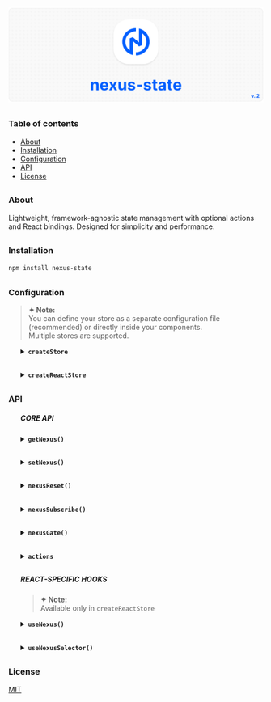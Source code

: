 ![nexus-state logo](https://github.com/voodoofugu/nexus-state/raw/main/src/assets/01-banner-logo.png)

<h2></h2>

### Table of contents

- [About](#about)
- [Installation](#installation)
- [Configuration](#configuration)
- [API](#api)
- [License](#license)

<h2></h2>

### About

Lightweight, framework-agnostic state management with optional actions and React bindings.
Designed for simplicity and performance.

<h2></h2>

### Installation

```bash
npm install nexus-state
```

<h2></h2>

### Configuration

> **✦ Note:**<br />
> You can define your store as a separate configuration file (recommended) or directly inside your components.<br />
> Multiple stores are supported.

<ul>

<details><summary><b><code>createStore</code></b></summary><br /><ul>
<b>Description:</b> <em><br />
Creates a new framework-agnostic store instance.<br />
</em><br />
<b>Example:</b>

```js
import { createStore } from "nexus-state";

const { state, actions } = createStore({
  state: {
    count: 0,
    user: "Anonymous",
  },

  actions: (set) => ({
    increment: () => set((prev) => ({ count: prev.count + 1 })),
    setUser: (name) => set({ user: name }),
  }),
});

export { state, actions };
```

</ul></details>

<h2></h2>

<details><summary><b><code>createReactStore</code></b></summary><br /><ul>
<b>Description:</b> <em><br />
Extends <code>createStore</code> with React-specific hooks for subscribing to state in components.<br />
</em><br />
<b>Example:</b>

```js
import { createReactStore } from "nexus-state";

const { state, actions } = createReactStore({
  state: {
    count: 0,
    user: "Anonymous",
  },

  actions: (set) => ({
    increment: () => set((prev) => ({ count: prev.count + 1 })),
    setUser: (name) => set({ user: name }),
  }),
});

export { state, actions };
```

</ul></details>

</ul>

<h2></h2>

### API

<ul>

##### CORE API

<details><summary><b><code>getNexus()</code></b></summary><br /><ul>
<b>Description:</b> <em><br />
This method returns the current state object.<br />
</em><br />
<b>Example:</b>

```tsx
const currentState = state.getNexus();
console.log(currentState);
```

</ul></details>

<h2></h2>

<details><summary><b><code>setNexus()</code></b></summary><br /><ul>
<b>Description:</b> <em><br />
This method updates the state object. You can pass a partial object or a function with access to the previous state.<br />
</em><br />
<b>Example:</b>

```tsx
// Direct update:
state.setNexus({ count: 5 });

// Functional update:
state.setNexus((prev) => ({
  count: prev.count + 1,
}));
```

</ul></details>

<h2></h2>

<details><summary><b><code>nexusReset()</code></b></summary><br /><ul>
<b>Description:</b> <em><br />
This method resets the state back to its initial values.<br />
</em><br />
<b>Example:</b>

```tsx
state.nexusReset();
```

</ul></details>

<h2></h2>

<details><summary><b><code>nexusSubscribe()</code></b></summary><br /><ul>
<b>Description:</b> <em><br />
This method subscribes to changes of specific keys or the entire state.<br />
</em><br />
<b>Example:</b>

```tsx
sconst unsubscribe = state.nexusSubscribe(["count"], () => {
  console.log("count changed:", state.getNexus().count);
});

// Later:
unsubscribe();
```

</ul></details>

<h2></h2>

<details><summary><b><code>nexusGate()</code></b></summary><br /><ul>
<b>Description:</b> <em><br />
Registers middleware to intercept state updates. You can modify or cancel the update.<br />
Useful for adding logging, debugging, or integrating with developer tools.<br />
</em><br />
<b>Example:</b><br />

```tsx
state.nexusGate((prev, next) => {
  console.log("State changing from", prev, "to", next);

  // Optionally, return a modified next state:
  // return { ...next, forced: true };
});
```

<details><summary><b>Redux DevTools Integration</b></summary><br />

```tsx
// Setup Redux DevTools connection
const devtools = window.__REDUX_DEVTOOLS_EXTENSION__?.connect({
  name: "MyStore",
});

devtools?.init(state.getNexus());

// Register middleware to send state updates to DevTools
state.nexusGate((_, next) => {
  devtools?.send?.({ type: "UPDATE" }, next);
});
```

```tsx
// TS for Redux DevTools
interface ReduxDevToolsConnection {
  send: (action: unknown, state: unknown) => void;
  init: (state: unknown) => void;
}

interface ReduxDevToolsExtension {
  connect(options: { name: string }): ReduxDevToolsConnection;
}

declare global {
  interface Window {
    __REDUX_DEVTOOLS_EXTENSION__?: ReduxDevToolsExtension;
  }
}
```

</details>

> **✦ Note:**<br />
> Use nexusGate for middleware logic. Unlike React hooks, it runs before UI updates and doesn't trigger re-renders.

</ul></details>

<h2></h2>

<details><summary><b><code>actions</code></b></summary><br /><ul>
<b>Description:</b> <em><br />
Optional actions object defined during store creation, simplifying state updates.<br />
</em><br />
<b>Example:</b>

```tsx
actions.increment();
actions.setUser("Admin");
```

  </ul></details>

  <h2></h2>

##### REACT-SPECIFIC HOOKS

> **✦ Note:**<br />
> Available only in `createReactStore`

<details><summary><b><code>useNexus()</code></b></summary><br /><ul>
<b>Description:</b> <em><br />
A React hook for subscribing to the store. Automatically triggers re-renders when subscribed state changes.<br />
<br />
<ul>
  <li><b>Without arguments:</b> returns the entire state object.</li>
  <li><b>With key argument:</b> subscribes to a specific key.</li>
</ul>
</em><br />
<b>Example:</b>

```tsx
const fullState = state.useNexus();
const count = state.useNexus("count");
```

</ul></details>

<h2></h2>

<details><summary><b><code>useNexusSelector()</code></b></summary><br /><ul>
<b>Description:</b> <em><br />
A React hook for creating derived values from the state.<br />
<br />
<ul>
  <li><code>selector</code>: function that returns any derived value from the state.</li>
  <li><code>dependencies</code>: array of state keys to watch for changes.</li>
</ul>
<br />
Efficient: updates only when dependencies change.<br />
</em><br />
<b>Example:</b>

```tsx
const total = state.useNexusSelector(
  (s) => s.count + s.user.length,
  ["count", "user"]
);
```

> **✦ Note:**<br />
> Memoize your selector with `useCallback` if it’s recreated often due to frequent re-renders — this prevents unnecessary re-subscriptions.

</ul></details>

</ul>

<h2></h2>

### License

[MIT](./publish/LICENSE)
